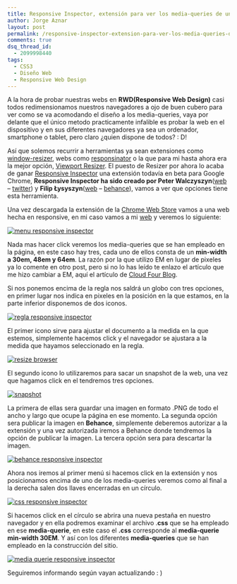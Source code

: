 ```yaml
---
title: Responsive Inspector, extensión para ver los media-queries de un sitio web
author: Jorge Aznar
layout: post
permalink: /responsive-inspector-extension-para-ver-los-media-queries-de-un-sitio-web/
comments: true
dsq_thread_id:
  - 2099998440
tags:
  - CSS3
  - Diseño Web
  - Responsive Web Design
---
```

A la hora de probar nuestras webs en **RWD(Responsive Web Design)** casi todos redimensionamos nuestros navegadores a ojo de buen cubero para ver como se va acomodando el diseño a los media-queries, vaya por delante que el único metodo practicamente infalible es probar la web en el dispositivo y en sus diferentes navegadores ya sea un ordenador, smartphone o tablet, pero claro ¿quien dispone de todos? : D!<!--more-->


Así que solemos recurrir a herramientas ya sean extensiones como <a href="https://chrome.google.com/webstore/detail/window-resizer/kkelicaakdanhinjdeammmilcgefonfh" target="_blank">window-resizer</a>, webs como <a href="http://www.responsinator.com/" target="_blank">responsinator</a> o la que para mi hasta ahora era la mejor opción, <a href="http://lab.maltewassermann.com/viewport-resizer/" target="_blank">Viewport Resizer</a>.
El puesto de Resizer por ahora lo acaba de ganar [Responsive Inspector][1] una extensión todavía en beta para Google Chrome, **Responsive Inspector ha sido creado por Peter Walczyszyn**([web][2] &#8211; [twitter][3]) y **Filip Łysyszyn**([web][4] &#8211; [behance][5]), vamos a ver que opciones tiene esta herramienta.

Una vez descargada la extensión de la [Chrome Web Store][6] vamos a una web hecha en responsive, en mi caso vamos a mi <a href="http://jorgeatgu.com" target="_blank">web</a> y veremos lo siguiente:

<a href="http://jorgeatgu.com/blog/img/2013/04/primer-menu.png" rel="lightbox" title="my caption"><img rel="lightbox" src="http://jorgeatgu.com/blog/img/2013/04/primer-menu.png" alt="menu responsive inspector" /></a>

Nada mas hacer click veremos los media-queries que se han empleado en la página, en este caso hay tres, cada uno de ellos consta de un **min-width a 30em, 48em y 64em**. La razón por la que utilizo EM en lugar de pixeles ya lo comente en otro post, pero si no lo has leído te enlazo el artículo que me hizo cambiar a EM, aquí el artículo de <a href="http://blog.cloudfour.com/the-ems-have-it-proportional-media-queries-ftw/" target="_blank">Cloud Four Blog</a>.

Si nos ponemos encima de la regla nos saldrá un globo con tres opciones, en primer lugar nos indica en pixeles en la posición en la que estamos, en la parte inferior disponemos de dos iconos.

<a href="http://jorgeatgu.com/blog/img/2013/04/regla.png" rel="lightbox" title="my caption"><img src="http://jorgeatgu.com/blog/img/2013/04/regla.png" alt="regla responsive inspector" /></a>

El primer icono sirve para ajustar el documento a la medida en la que estemos, simplemente hacemos click y el navegador se ajustara a la medida que hayamos seleccionado en la regla.

<a href="http://jorgeatgu.com/blog/img/2013/04/otra-imagen-1024x818.png" rel="lightbox" title="my caption"><img src="http://jorgeatgu.com/blog/img/2013/04/otra-imagen-1024x818.png" alt="resize browser" /></a>

El segundo icono lo utilizaremos para sacar un snapshot de la web, una vez que hagamos click en el tendremos tres opciones.

<a href="http://jorgeatgu.com/blog/img/2013/04/sanpshot.png" rel="lightbox" title="my caption"><img src="http://jorgeatgu.com/blog/img/2013/04/sanpshot.png" alt="snapshot" /></a>

La primera de ellas sera guardar una imagen en formato .PNG de todo el ancho y largo que ocupe la página en ese momento.
La segunda opción sera publicar la imagen en **Behance**, simplemente deberemos autorizar a la extensión y una vez autorizada iremos a Behance donde tendremos la opción de publicar la imagen.
La tercera opción sera para descartar la imagen.

<a href="http://jorgeatgu.com/blog/img/2013/04/behance.png" rel="lightbox" title="my caption"><img src="http://jorgeatgu.com/blog/img/2013/04/behance.png" alt="behance responsive inspector" /></a>

Ahora nos iremos al primer menú si hacemos click en la extensión y nos posicionamos encima de uno de los media-queries veremos como al final a la derecha salen dos llaves encerradas en un círculo.

<a href="http://jorgeatgu.com/blog/img/2013/04/css.png" rel="lightbox" title="my caption"><img src="http://jorgeatgu.com/blog/img/2013/04/css.png" alt="css responsive inspector" /></a>

Si hacemos click en el círculo se abrira una nueva pestaña en nuestro navegador y en ella podremos examinar el archivo .**css** que se ha empleado en ese **media-querie**, en este caso el **.css** corresponde al **media-querie min-width 30EM**. Y así con los diferentes **media-queries** que se han empleado en la construcción del sitio.

<a href="http://jorgeatgu.com/blog/img/2013/04/media-querie-30em.png" rel="lightbox" title="my caption"><img src="http://jorgeatgu.com/blog/img/2013/04/media-querie-30em.png" alt="media querie responsive inspector" /></a>

Seguiremos informando según vayan actualizando : )

 [1]: http://outof.me/responsive-inspector-beta-released/
 [2]: http://outof.me/
 [3]: https://twitter.com/outof_me
 [4]: http://filip.lysyszyn.pl/
 [5]: http://www.behance.net/lysyszyn
 [6]: https://chrome.google.com/webstore/detail/responsive-inspector-beta/memcdolmmnmnleeiodllgpibdjlkbpim